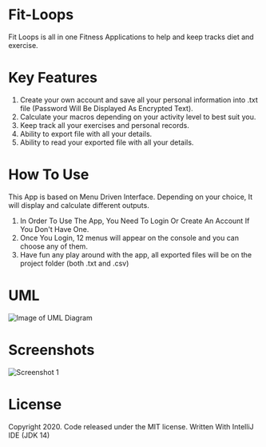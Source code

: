 # Fit-Loops
Fit Loops is all in one Fitness Applications to help and keep tracks diet and exercise.
  
# Key Features
1. Create your own account and save all your personal information into .txt file (Password Will Be Displayed As Encrypted Text). 
2. Calculate your macros depending on your activity level to best suit you.
3. Keep track all your exercises and personal records.
4. Ability to export file with all your details.
5. Ability to read your exported file with all your details.

# How To Use
This App is based on Menu Driven Interface. Depending on your choice, It will display and calculate different outputs.
1. In Order To Use The App, You Need To Login Or Create An Account If You Don't Have One.
2. Once You Login, 12 menus will appear on the console and you can choose any of them.
3. Have fun any play around with the app, all exported files will be on the project folder (both .txt and .csv)

# UML
![Image of UML Diagram](https://github.com/MiguelEmmara-ai/Fit-Loops/blob/master/screenshots/UML.png)

# Screenshots
![Screenshot 1](https://github.com/MiguelEmmara-ai/Fit-Loops/blob/master/screenshots/1.PNG)

# License
Copyright 2020. Code released under the MIT license.
Written With IntelliJ IDE (JDK 14)
